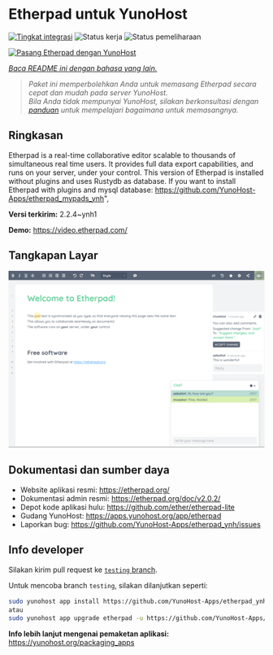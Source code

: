 <!--
N.B.: README ini dibuat secara otomatis oleh <https://github.com/YunoHost/apps/tree/master/tools/readme_generator>
Ini TIDAK boleh diedit dengan tangan.
-->

# Etherpad untuk YunoHost

[![Tingkat integrasi](https://dash.yunohost.org/integration/etherpad.svg)](https://ci-apps.yunohost.org/ci/apps/etherpad/) ![Status kerja](https://ci-apps.yunohost.org/ci/badges/etherpad.status.svg) ![Status pemeliharaan](https://ci-apps.yunohost.org/ci/badges/etherpad.maintain.svg)

[![Pasang Etherpad dengan YunoHost](https://install-app.yunohost.org/install-with-yunohost.svg)](https://install-app.yunohost.org/?app=etherpad)

*[Baca README ini dengan bahasa yang lain.](./ALL_README.md)*

> *Paket ini memperbolehkan Anda untuk memasang Etherpad secara cepat dan mudah pada server YunoHost.*  
> *Bila Anda tidak mempunyai YunoHost, silakan berkonsultasi dengan [panduan](https://yunohost.org/install) untuk mempelajari bagaimana untuk memasangnya.*

## Ringkasan

Etherpad is a real-time collaborative editor scalable to thousands of simultaneous real time users. It provides full data export capabilities, and runs on your server, under your control.
This version of Etherpad is installed without plugins and uses Rustydb as database.
If you want to install Etherpad with plugins and mysql database: https://github.com/YunoHost-Apps/etherpad_mypads_ynh",


**Versi terkirim:** 2.2.4~ynh1

**Demo:** <https://video.etherpad.com/>

## Tangkapan Layar

![Tangkapan Layar pada Etherpad](./doc/screenshots/screenshot.png)

## Dokumentasi dan sumber daya

- Website aplikasi resmi: <https://etherpad.org/>
- Dokumentasi admin resmi: <https://etherpad.org/doc/v2.0.2/>
- Depot kode aplikasi hulu: <https://github.com/ether/etherpad-lite>
- Gudang YunoHost: <https://apps.yunohost.org/app/etherpad>
- Laporkan bug: <https://github.com/YunoHost-Apps/etherpad_ynh/issues>

## Info developer

Silakan kirim pull request ke [`testing` branch](https://github.com/YunoHost-Apps/etherpad_ynh/tree/testing).

Untuk mencoba branch `testing`, silakan dilanjutkan seperti:

```bash
sudo yunohost app install https://github.com/YunoHost-Apps/etherpad_ynh/tree/testing --debug
atau
sudo yunohost app upgrade etherpad -u https://github.com/YunoHost-Apps/etherpad_ynh/tree/testing --debug
```

**Info lebih lanjut mengenai pemaketan aplikasi:** <https://yunohost.org/packaging_apps>
